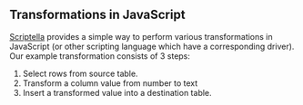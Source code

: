 Transformations in JavaScript
---------------------------

[Scriptella](http://scriptella.javaforge.com) provides a simple way to perform various transformations in JavaScript (or other scripting language which have a corresponding driver). Our example transformation consists of 3 steps:

1. Select rows from source table. 
2. Transform a column value from number to text 
3. Insert a transformed value into a destination table.
